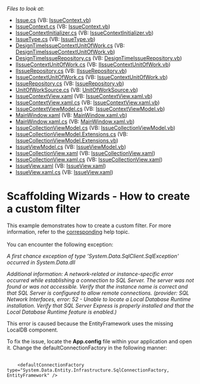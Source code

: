 <!-- default file list -->
*Files to look at*:

* [Issue.cs](./CS/Scaffolding.CustomFilter/Data/Issue.cs) (VB: [IssueContext.vb](./VB/Scaffolding.CustomFilter/Data/IssueContext.vb))
* [IssueContext.cs](./CS/Scaffolding.CustomFilter/Data/IssueContext.cs) (VB: [IssueContext.vb](./VB/Scaffolding.CustomFilter/Data/IssueContext.vb))
* [IssueContextInitializer.cs](./CS/Scaffolding.CustomFilter/Data/IssueContextInitializer.cs) (VB: [IssueContextInitializer.vb](./VB/Scaffolding.CustomFilter/Data/IssueContextInitializer.vb))
* [IssueType.cs](./CS/Scaffolding.CustomFilter/Data/IssueType.cs) (VB: [IssueType.vb](./VB/Scaffolding.CustomFilter/Data/IssueType.vb))
* [DesignTimeIssueContextUnitOfWork.cs](./CS/Scaffolding.CustomFilter/IssueContextDataModel/DesignTime/DesignTimeIssueContextUnitOfWork.cs) (VB: [DesignTimeIssueContextUnitOfWork.vb](./VB/Scaffolding.CustomFilter/IssueContextDataModel/DesignTime/DesignTimeIssueContextUnitOfWork.vb))
* [DesignTimeIssueRepository.cs](./CS/Scaffolding.CustomFilter/IssueContextDataModel/DesignTime/DesignTimeIssueRepository.cs) (VB: [DesignTimeIssueRepository.vb](./VB/Scaffolding.CustomFilter/IssueContextDataModel/DesignTime/DesignTimeIssueRepository.vb))
* [IIssueContextUnitOfWork.cs](./CS/Scaffolding.CustomFilter/IssueContextDataModel/Model/IIssueContextUnitOfWork.cs) (VB: [IIssueContextUnitOfWork.vb](./VB/Scaffolding.CustomFilter/IssueContextDataModel/Model/IIssueContextUnitOfWork.vb))
* [IIssueRepository.cs](./CS/Scaffolding.CustomFilter/IssueContextDataModel/Model/IIssueRepository.cs) (VB: [IIssueRepository.vb](./VB/Scaffolding.CustomFilter/IssueContextDataModel/Model/IIssueRepository.vb))
* [IssueContextUnitOfWork.cs](./CS/Scaffolding.CustomFilter/IssueContextDataModel/Runtime/IssueContextUnitOfWork.cs) (VB: [IssueContextUnitOfWork.vb](./VB/Scaffolding.CustomFilter/IssueContextDataModel/Runtime/IssueContextUnitOfWork.vb))
* [IssueRepository.cs](./CS/Scaffolding.CustomFilter/IssueContextDataModel/Runtime/IssueRepository.cs) (VB: [IssueRepository.vb](./VB/Scaffolding.CustomFilter/IssueContextDataModel/Runtime/IssueRepository.vb))
* [UnitOfWorkSource.cs](./CS/Scaffolding.CustomFilter/IssueContextDataModel/UnitOfWorkSource.cs) (VB: [UnitOfWorkSource.vb](./VB/Scaffolding.CustomFilter/IssueContextDataModel/UnitOfWorkSource.vb))
* [IssueContextView.xaml](./CS/Scaffolding.CustomFilter/IssueContextView.xaml) (VB: [IssueContextView.xaml.vb](./VB/Scaffolding.CustomFilter/IssueContextView.xaml.vb))
* [IssueContextView.xaml.cs](./CS/Scaffolding.CustomFilter/IssueContextView.xaml.cs) (VB: [IssueContextView.xaml.vb](./VB/Scaffolding.CustomFilter/IssueContextView.xaml.vb))
* [IssueContextViewModel.cs](./CS/Scaffolding.CustomFilter/IssueContextViewModel.cs) (VB: [IssueContextViewModel.vb](./VB/Scaffolding.CustomFilter/IssueContextViewModel.vb))
* [MainWindow.xaml](./CS/Scaffolding.CustomFilter/MainWindow.xaml) (VB: [MainWindow.xaml.vb](./VB/Scaffolding.CustomFilter/MainWindow.xaml.vb))
* [MainWindow.xaml.cs](./CS/Scaffolding.CustomFilter/MainWindow.xaml.cs) (VB: [MainWindow.xaml.vb](./VB/Scaffolding.CustomFilter/MainWindow.xaml.vb))
* [IssueCollectionViewModel.cs](./CS/Scaffolding.CustomFilter/ViewModels/IssueCollectionViewModel.cs) (VB: [IssueCollectionViewModel.vb](./VB/Scaffolding.CustomFilter/ViewModels/IssueCollectionViewModel.vb))
* [IssueCollectionViewModel.Extensions.cs](./CS/Scaffolding.CustomFilter/ViewModels/IssueCollectionViewModel.Extensions.cs) (VB: [IssueCollectionViewModel.Extensions.vb](./VB/Scaffolding.CustomFilter/ViewModels/IssueCollectionViewModel.Extensions.vb))
* [IssueViewModel.cs](./CS/Scaffolding.CustomFilter/ViewModels/IssueViewModel.cs) (VB: [IssueViewModel.vb](./VB/Scaffolding.CustomFilter/ViewModels/IssueViewModel.vb))
* [IssueCollectionView.xaml](./CS/Scaffolding.CustomFilter/Views/IssueCollectionView.xaml) (VB: [IssueCollectionView.xaml](./VB/Scaffolding.CustomFilter/Views/IssueCollectionView.xaml))
* [IssueCollectionView.xaml.cs](./CS/Scaffolding.CustomFilter/Views/IssueCollectionView.xaml.cs) (VB: [IssueCollectionView.xaml](./VB/Scaffolding.CustomFilter/Views/IssueCollectionView.xaml))
* [IssueView.xaml](./CS/Scaffolding.CustomFilter/Views/IssueView.xaml) (VB: [IssueView.xaml](./VB/Scaffolding.CustomFilter/Views/IssueView.xaml))
* [IssueView.xaml.cs](./CS/Scaffolding.CustomFilter/Views/IssueView.xaml.cs) (VB: [IssueView.xaml](./VB/Scaffolding.CustomFilter/Views/IssueView.xaml))
<!-- default file list end -->
# Scaffolding Wizards - How to create a custom filter


<p>This example demonstrates how to create a custom filter. For more information, refer to the <a href="https://documentation.devexpress.com/#WPF/CustomDocument17152">corresponding</a> help topic.<br /><br />You can encounter the following exception:</p>
<p><em>A first chance exception of type 'System.Data.SqlClient.SqlException' occurred in System.Data.dll</em></p>
<p><em>Additional information: A network-related or instance-specific error occurred while establishing a connection to SQL Server. The server was not found or was not accessible. Verify that the instance name is correct and that SQL Server is configured to allow remote connections. (provider: SQL Network Interfaces, error: 52 - Unable to locate a Local Database Runtime installation. Verify that SQL Server Express is properly installed and that the Local Database Runtime feature is enabled.)</em></p>
<p>This error is caused because the EntityFramework uses the missing LocalDB component.</p>
<p>To fix the issue, locate the <strong>App.config</strong> file within your application and open it. Change the defaultConnectionFactory in the following manner:<br /><br /></p>


```xaml
    <defaultConnectionFactory type="System.Data.Entity.Infrastructure.SqlConnectionFactory, EntityFramework" /> 

```



<br/>


